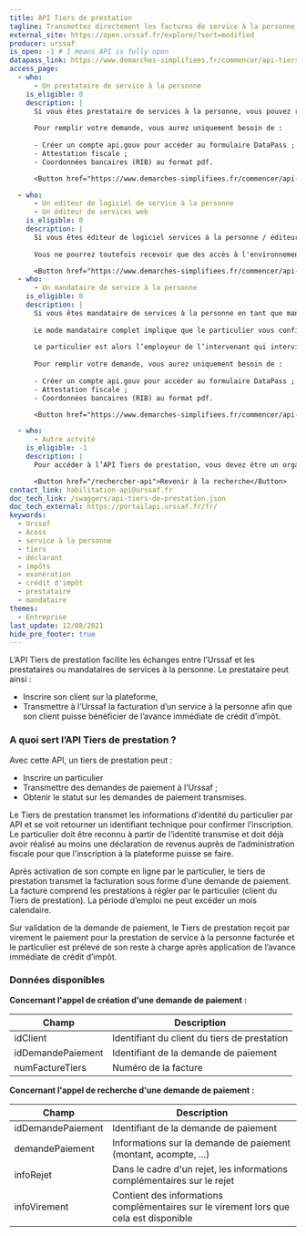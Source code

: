 ```yaml
---
title: API Tiers de prestation
tagline: Transmettez directement les factures de service à la personne à l’Urssaf pour que vos clients bénéficient de l’avance immédiate de crédit d’impôt.
external_site: https://open.urssaf.fr/explore/?sort=modified
producer: urssaf
is_open: -1 # 1 means API is fully open
datapass_link: https://www.demarches-simplifiees.fr/commencer/api-tiers-de-prestations
access_page:
  - who:
      - Un prestataire de service à la personne
    is_eligible: 0
    description: |
      Si vous êtes prestataire de services à la personne, vous pouvez remplir une demande d’habilitation à l’API.
      
      Pour remplir votre demande, vous aurez uniquement besoin de :
      
      - Créer un compte api.gouv pour accéder au formulaire DataPass ;
      - Attestation fiscale ;
      - Coordonnées bancaires (RIB) au format pdf. 

      <Button href="https://www.demarches-simplifiees.fr/commencer/api-tiers-de-prestations">Remplir une demande</Button>

  - who:
      - Un editeur de logiciel de service à la personne
      - Un éditeur de services web
    is_eligible: 0
    description: |
      Si vous êtes éditeur de logiciel services à la personne / éditeur de service web, vous pouvez remplir une demande d'habilitation à l'API.
      
      Vous ne pourrez toutefois recevoir que des accès à l'environnement de test, et non à l'environnement de production.

      <Button href="https://www.demarches-simplifiees.fr/commencer/api-tiers-de-prestations">Remplir une demande</Button>
  - who:
      - Un mandataire de service à la personne
    is_eligible: 0
    description: |
      Si vous êtes mandataire de services à la personne en tant que mandataire complet, vous pouvez remplir une demande d’habilitation à l’API. 
      
      Le mode mandataire complet implique que le particulier vous confie, contre rémunération, un certain nombre de tâches par contrat de mandat : recherche de candidatures, recrutement et embauche, calcul et établissement des bulletins de paie etc. et l’émission de votre part d’une facture à régler par le particulier.
      
      Le particulier est alors l’employeur de l’intervenant qui intervient à son domicile et vous procédez pour le compte du particulier au versement des cotisations et contributions sociales dues au titre de l'emploi du salarié concerné auprès de la branche recouvrement. 
      
      Pour remplir votre demande, vous aurez uniquement besoin de :
      
      - Créer un compte api.gouv pour accéder au formulaire DataPass ;
      - Attestation fiscale ;
      - Coordonnées bancaires (RIB) au format pdf. 

      <Button href="https://www.demarches-simplifiees.fr/commencer/api-tiers-de-prestations">Remplir une demande</Button>

  - who:
      - Autre actvité
    is_eligible: -1
    description: |
      Pour accéder à l’API Tiers de prestation, vous devez être un organisme de service à la personne au sens de l’article de l'article L. 7232-6 du code du travail.

      <Button href="/rechercher-api">Revenir à la recherche</Button>
contact_link: habilitation-api@urssaf.fr
doc_tech_link: /swaggers/api-tiers-de-prestation.json
doc_tech_external: https://portailapi.urssaf.fr/fr/
keywords:
  - Urssaf
  - Acoss
  - service à la personne
  - tiers
  - déclarant
  - impôts
  - exonération
  - crédit d'impôt
  - prestataire
  - mandataire
themes:
  - Entreprise
last_update: 12/08/2021
hide_pre_footer: true
---
```


L’API Tiers de prestation facilite les échanges entre l’Urssaf et les prestataires ou mandataires de services à la personne.
Le prestataire peut ainsi :

- Inscrire son client sur la plateforme,
- Transmettre à l’Urssaf la facturation d’un service à la personne afin que son client puisse bénéficier de l’avance immédiate de crédit d’impôt.

### A quoi sert l’API Tiers de prestation ?

Avec cette API, un tiers de prestation peut :

- Inscrire un particulier
- Transmettre des demandes de paiement à l’Urssaf ;
- Obtenir le statut sur les demandes de paiement transmises.

Le Tiers de prestation transmet les informations d’identité du particulier par API et se voit retourner un identifiant technique pour confirmer l’inscription. Le particulier doit être reconnu à partir de l’identité transmise et doit déjà avoir réalisé au moins une déclaration de revenus auprès de l’administration fiscale pour que l’inscription à la plateforme puisse se faire.

Après activation de son compte en ligne par le particulier, le tiers de prestation transmet la facturation sous forme d’une demande de paiement. La facture comprend les prestations à régler par le particulier (client du Tiers de prestation). La période d’emploi ne peut excéder un mois calendaire.

Sur validation de la demande de paiement, le Tiers de prestation reçoit par virement le paiement pour  la prestation de service à la personne facturée et le particulier est prélevé de son reste à charge après application de l’avance immédiate de crédit d’impôt.

### Données disponibles

**Concernant l'appel de création d'une demande de paiement :**

| Champ             | Description                                                                                                                          |
| ----------------- | ------------------------------------------------------------------------------------------------------------------------------------ |
| idClient          | Identifiant du client du tiers de prestation                                                                                         |
| idDemandePaiement | Identifiant de la demande de paiement                                                                                                |
| numFactureTiers   | Numéro de la facture                                                                          |

**Concernant l'appel de recherche d'une demande de paiement :**

| Champ             | Description                                                                                                                          |
| ----------------- | ------------------------------------------------------------------------------------------------------------------------------------ |
| idDemandePaiement | Identifiant de la demande de paiement                                                                                                |
| demandePaiement   | Informations sur la demande de paiement (montant, acompte, ...)                                                                      |
| infoRejet         | Dans le cadre d'un rejet, les informations complémentaires sur le rejet                                                              |
| infoVirement      | Contient des informations complémentaires sur le virement lors que cela est disponible                                               |

